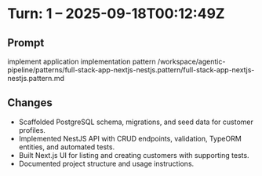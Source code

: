 # Turn: 1 – 2025-09-18T00:12:49Z

## Prompt
implement application implementation pattern /workspace/agentic-pipeline/patterns/full-stack-app-nextjs-nestjs.pattern/full-stack-app-nextjs-nestjs.pattern.md

## Changes
- Scaffolded PostgreSQL schema, migrations, and seed data for customer profiles.
- Implemented NestJS API with CRUD endpoints, validation, TypeORM entities, and automated tests.
- Built Next.js UI for listing and creating customers with supporting tests.
- Documented project structure and usage instructions.
